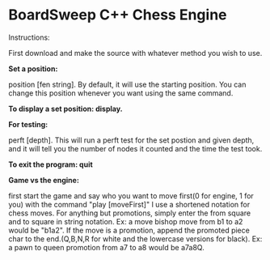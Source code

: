 # BoardSweep C++ Chess Engine

Instructions:

First download and make the source with whatever method you wish to use.

**Set a position:**

position [fen string]. By default, it will use the starting position.
You can change this position whenever you want using the same command.

**To display a set position: display.**

**For testing:**

perft [depth]. This will run a perft test for the set postion and given depth, and it will tell you the number of nodes it counted and the time the test took.

**To exit the program: quit**

**Game vs the engine:**

first start the game and say who you want to move first(0 for engine, 1 for you) with the command "play [moveFirst]"
I use a shortened notation for chess moves. For anything but promotions, simply enter the from square and to square in string notation.
Ex: a move bishop move from b1 to a2 would be "b1a2".
If the move is a promotion, append the promoted piece char to the end.(Q,B,N,R for white and the lowercase versions for black).
Ex: a pawn to queen promotion from a7 to a8 would be a7a8Q. 



